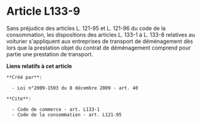# Article L133-9

Sans préjudice des articles L. 121-95 et L. 121-96 du code de la consommation, les dispositions des articles L. 133-1 à L.
133-8 relatives au voiturier s'appliquent aux entreprises de transport de déménagement dès lors que la prestation objet du
contrat de déménagement comprend pour partie une prestation de transport.

**Liens relatifs à cet article**

	**Créé par**:

	  - Loi n°2009-1503 du 8 décembre 2009 - art. 40

	**Cite**:

	  - Code de commerce - art. L133-1
	  - Code de la consommation - art. L121-95
